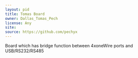 ```yaml
---
layout: pid
title: Tomas Board
owner: Dallas_Tomas_Pech
license: Any
site: 
source: https://github.com/pechyx
---
```

Board which has bridge function between 4xoneWire ports and USB/RS232/RS485
